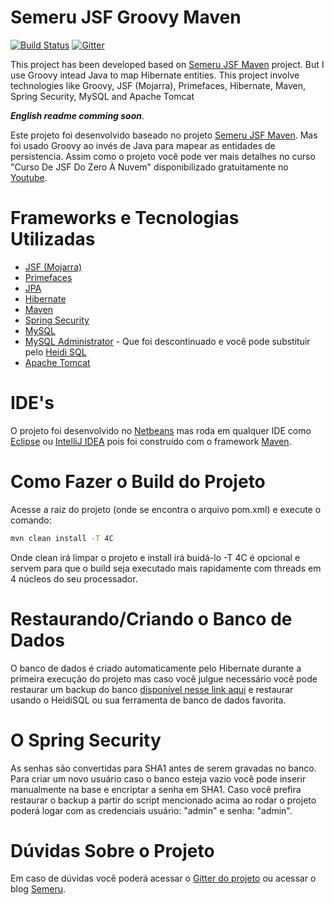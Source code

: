 # Semeru JSF Groovy Maven

[![Build Status](https://travis-ci.org/leandrocgsi/semeru_jsf_groovy_maven.svg?branch=master)](https://travis-ci.org/leandrocgsi/semeru_jsf_groovy_maven)
[![Gitter](https://badges.gitter.im/leandrocgsi/semeru_jsf_maven.svg)](https://gitter.im/leandrocgsi/semeru_jsf_maven?utm_source=badge&utm_medium=badge&utm_campaign=pr-badge)

This project has been developed based on [Semeru JSF Maven](https://github.com/leandrocgsi/semeru_jsf_maven) project. But I use Groovy intead Java to map Hibernate entities. This project involve technologies like Groovy, JSF (Mojarra), Primefaces, Hibernate, Maven, Spring Security, MySQL and Apache Tomcat

**_English readme comming soon_**.

Este projeto foi desenvolvido baseado no projeto [Semeru JSF Maven](https://github.com/leandrocgsi/semeru_jsf_maven). Mas foi usado Groovy ao invés de Java para mapear as entidades de persistencia. Assim como o projeto você pode ver mais detalhes no curso "Curso De JSF Do Zero À Nuvem" disponibilizado gratuitamente no [Youtube](https://www.youtube.com/playlist?list=PL18bbNo7xuh9d1AyAeC77O8xRz6hPD3iJ).

Frameworks e Tecnologias Utilizadas
================
* [JSF (Mojarra)](https://javaserverfaces.java.net/)
* [Primefaces](http://www.primefaces.org/)
* [JPA](http://www.oracle.com/technetwork/java/javaee/tech/persistence-jsp-140049.html)
* [Hibernate](http://hibernate.org/)
* [Maven](https://maven.apache.org/)
* [Spring Security](http://projects.spring.io/spring-security/)
* [MySQL](https://www.mysql.com/)
* [MySQL Administrator](https://downloads.mysql.com/archives/administrator/) - Que foi descontinuado e você pode substituir pelo [Heidi SQL](http://www.heidisql.com/)
* [Apache Tomcat](http://tomcat.apache.org/)

IDE's
================

O projeto foi desenvolvido no [Netbeans](https://netbeans.org/) mas roda em qualquer IDE como [Eclipse](https://eclipse.org) ou [IntelliJ IDEA](https://www.jetbrains.com/idea/) pois foi construído com o framework [Maven](https://maven.apache.org/). 

Como Fazer o Build do Projeto
================
Acesse a raiz do projeto (onde se encontra o arquivo pom.xml) e execute o comando:

```sh
mvn clean install -T 4C
```

Onde clean irá limpar o projeto e install irá buidá-lo -T 4C é opcional e servem para que o build seja executado mais rapidamente com threads em 4 núcleos do seu processador.

Restaurando/Criando o Banco de Dados
================

O banco de dados é criado automaticamente pelo Hibernate durante a primeira execução do projeto mas caso você julgue necessário você pode restaurar um backup do banco [disponível nesse link aqui](https://github.com/leandrocgsi/semeru_jsf_maven/blob/master/src/main/resources/ScriptsSQL/dump.sql) e restaurar usando o HeidiSQL ou sua ferramenta de banco de dados favorita.

O Spring Security
================

As senhas são convertidas para SHA1 antes de serem gravadas no banco. Para criar um novo usuário caso o banco esteja vazio você pode inserir manualmente na base e encriptar a senha em SHA1. Caso você prefira restaurar o backup a partir do script mencionado acima ao rodar o projeto poderá logar com as credenciais usuário: "admin" e senha: "admin".

Dúvidas Sobre o Projeto
================

Em caso de dúvidas você poderá acessar o [Gitter do projeto](https://gitter.im/leandrocgsi/semeru_jsf_maven?utm_source=badge&utm_medium=badge&utm_campaign=pr-badge) ou acessar o blog [Semeru](http://semeru.com.br).
